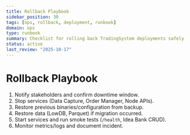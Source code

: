 ```yaml
---
title: Rollback Playbook
sidebar_position: 30
tags: [ops, rollback, deployment, runbook]
domain: ops
type: runbook
summary: Checklist for rolling back TradingSystem deployments safely
status: active
last_review: "2025-10-17"
---
```


# Rollback Playbook

1. Notify stakeholders and confirm downtime window.
2. Stop services (Data Capture, Order Manager, Node APIs).
3. Restore previous binaries/configuration from backup.
4. Restore data (LowDB, Parquet) if migration occurred.
5. Start services and run smoke tests (`/health`, Idea Bank CRUD).
6. Monitor metrics/logs and document incident.
